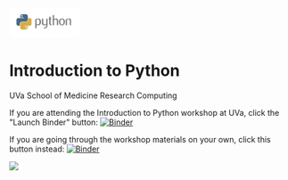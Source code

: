 <img src="images/python-logo-master.png" style="width:25%;height:25%"></img>

# Introduction to Python

UVa School of Medicine Research Computing

If you are attending the Introduction to Python workshop at UVa, click the "Launch Binder" button: [![Binder](https://mybinder.org/badge.svg)](https://mybinder.org/v2/gh/uvasomrc/intro-python/master?filepath=Intro_Python-Blank.ipynb)

If you are going through the workshop materials on your own, click this button instead: [![Binder](https://mybinder.org/badge.svg)](https://mybinder.org/v2/gh/uvasomrc/intro-python/master?filepath=Intro_Python.ipynb)


<a href="https://mybinder.org/v2/gh/uvasomrc/intro-python/master?filepath=Intro_Python.ipynb"><img src=https://mybinder.org/badge.svg></a>
